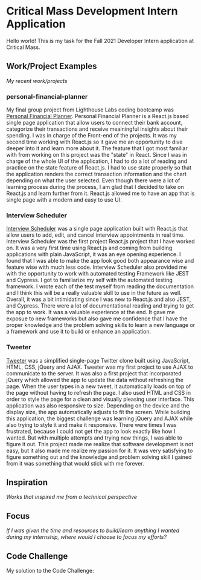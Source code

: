 # Critical Mass Development Intern Application
Hello world! This is my task for the Fall 2021 Developer Intern application at Critical Mass.

## Work/Project Examples
*My recent work/projects*

### personal-financial-planner
  My final group project from Lighthouse Labs coding bootcamp was [Personal Financial Planner](https://github.com/kukim96/personal-financial-planner). Personal Financial Planner is a
React.js based single page application that allow users to connect their bank account, categorize their transactions and receive meainingful insights about their spending. I was in charge
of the Front-end of the projects. It was my second time working with React.js so it gave me an opportunity to dive deeper into it and learn more about it. The feature that I got most familiar with 
from working on this project was the "state" in React. Since I was in charge of the whole UI of the application, I had to do a lot of reading and practice on the state feature of React.js. I had to
use state properly so that the application renders the correct transaction information and the chart depending on what the user selected. Even though there were a lot of learning process during the
process, I am glad that I decided to take on React.js and learn further from it. React.js allowed me to have an app that is single page with a modern and easy to use UI.

### Interview Scheduler
  [Interview Scheduler](https://github.com/kukim96/scheduler) was a single page application built with React.js that allow users to add, edit, and cancel interview appointments in real time. Interview
Scheduler was the first project React.js project that I have worked on. It was a very first time using React.js and coming from building applications with plain JavaScript, it was an eye opening experience. 
I found that I was able to make the app look good both appearance wise and feature wise with much less code. Interview Scheduler also provided me with the opportunity to work with automated testing Framework like JEST and Cypress. I got to familiarize my self with the automated testing framework. I wrote each of the test myself from reading the documentation and I think this will be a really valuable
skill to use in the future as well. Overall, it was a bit intimidating since I was new to React.js and also JEST, and Cypress. There were a lot of documentational reading and trying to get the app to work. It was a valuable experience at the end. It gave me exposue to new frameworks but also gave me confidence that I have the proper knowledge and the problem solving skills to learn a new language or a framework and use it to build or enhance an application.

### Tweeter
  [Tweeter](https://github.com/kukim96/tweeter) was a simplified single-page Twitter clone built using JavaScript, HTML, CSS, jQuery and AJAX. Tweeter was my first project to use AJAX to communicate to the
server. It was also a first project that incorporated jQuery which allowed the app to update the data without refreshing the page. When the user types in a new tweet, it automatically loads on top of the page without having to refresh the page. I also used HTML and CSS in order to style the page for a clean and visually pleasing user interface. This application was also responsive to size. Depending on the device and the display size, the app automatically adjusts to fit the screen. While building this application, the biggest challenge was learning jQuery and AJAX while also trying to style it and make it responsive. There were times I was frustrated, because I could not get the app to look exactly like how I wanted. But with multiple attempts and trying new things, I was able to figure it out. This project made me realize that software development is not easy, but it also made me realize my passion for it. It was very satisfying to figure something out and the knowledge and problem solving skill I gained from it was something that would stick with me forever.

## Inspiration
*Works that inspired me from a technical perspective*

## Focus
*If I was given the time and resources to build/learn anything I wanted during my internship, where would I choose to focus my efforts?*

## Code Challenge
My solution to the Code Challenge: 
